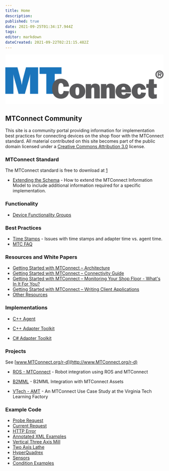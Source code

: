 ```yaml
---
title: Home
description: 
published: true
date: 2021-09-25T01:34:17.944Z
tags: 
editor: markdown
dateCreated: 2021-09-22T02:21:15.482Z
---
```


![MTConnect_MBDG_R.jpg](/images/MTConnect_MBDG_R.jpg)

## MTConnect Community

This site is a community portal providing information for implementation best practices for connecting devices on the shop floor with the MTConnect standard. All material contributed on this site becomes part of the public domain licensed under a [Creative Commons Attribution 3.0](http://creativecommons.org/licenses/by/3.0/) license.

### MTConnect Standard

The MTConnect standard is free to download at [1](https://www.mtconnect.org/documents)

  - [Extending the Schema](/Extending_the_Schema "wikilink") - How to extend the MTConnect Information Model to include additional information required for a specific implementation.

### Functionality

  - [Device Functionality Groups](/Device_Functionality_Groups "wikilink")

### Best Practices

  - [Time Stamps](/Time_Stamps "wikilink") - Issues with time stamps and adapter time vs. agent time.  
  - [MTC FAQ](/MTC_FAQ "wikilink")

### Resources and White Papers

  - [Getting Started with MTConnect – Architecture](/Getting_Started_with_MTConnect_–_Architecture "wikilink")  
 - [Getting Started with MTConnect – Connectivity Guide](/Getting_Started_with_MTConnect_–_Connectivity_Guide "wikilink")
 - [Getting Started with MTConnect – Monitoring Your Shop Floor - What's In It For You?](/Getting_Started_with_MTConnect_-_Monitoring_Your_Shop_Floor_-_What's_In_It_For_You "wikilink")
 - [Getting Started with MTConnect – Writing Client Applications](/Getting_Started_with_MTConnect_–_Writing_Client_Applications "wikilink")
 - [Other Resources](/Other_Resources "wikilink")

### Implementations

  - [C++ Agent](/C++_Agent "wikilink")

  - [C++ Adapter Toolkit](/C++_Adapter_Toolkit "wikilink")

  - [C\# Adapter Toolkit](/CSharp_Adapter_Toolkit "wikilink")

### Projects

See [www.MTConnect.org/r-d](http://www.MTConnect.org/r-d)

  - [ROS - MTConnect](/ROS_-_MTConnect "wikilink") - Robot integration using ROS and MTConnect

  - [B2MML](/B2MML "wikilink") - B2MML Integration with MTConnect Assets

  - [VTech - AMT](/VTech_-_AMT "wikilink") - An MTConnect Use Case Study at the Virginia Tech Learning Factory

### Example Code

  - [Probe Request](/Probe_Request "wikilink")
  - [Current Request](/Current_Request "wikilink")
  - [HTTP Error](/HTTP_Error "wikilink")
  - [Annotated XML Examples](/Annotated_XML_Examples "wikilink")
  - [Vertical Three Axis Mill](/Vertical_Three_Axis_Mill "wikilink")
  - [Two Axis Lathe](/Two_Axis_Lathe "wikilink")
  - [HyperQuadrex](/HyperQuadrex "wikilink")
  - [Sensors](/Sensors "wikilink")
  - [Condition Examples](/Condition_Examples "wikilink")